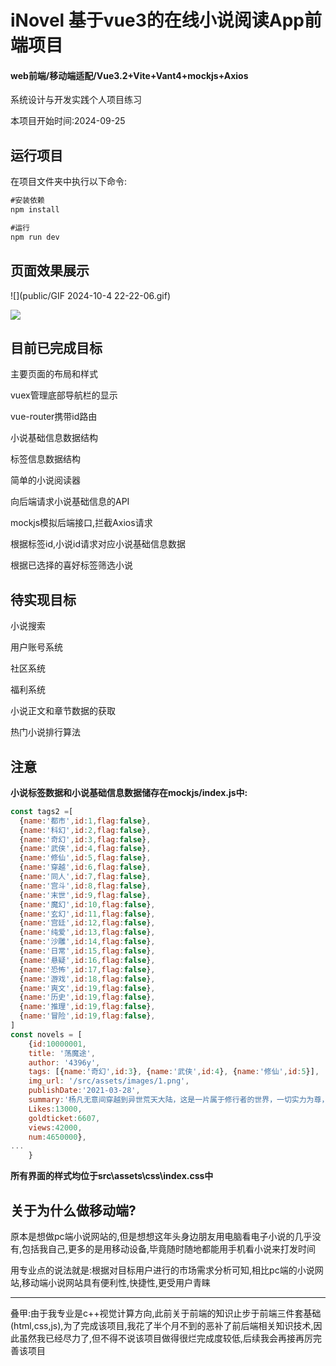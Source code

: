 # iNovel 基于vue3的在线小说阅读App前端项目

#### web前端/移动端适配/Vue3.2+Vite+Vant4+mockjs+Axios

系统设计与开发实践个人项目练习

本项目开始时间:2024-09-25

## 运行项目

在项目文件夹中执行以下命令:

```cmd
#安装依赖
npm install

#运行
npm run dev
```



## 页面效果展示

![](public/GIF 2024-10-4 22-22-06.gif)

![](https://github.com/MIUTEpxx/iNovel_vue3/blob/main/public/GIF%202024-10-4%2022-22-06.gif)

## 目前已完成目标

主要页面的布局和样式

vuex管理底部导航栏的显示

vue-router携带id路由

小说基础信息数据结构

标签信息数据结构

简单的小说阅读器

向后端请求小说基础信息的API

mockjs模拟后端接口,拦截Axios请求

根据标签id,小说id请求对应小说基础信息数据

根据已选择的喜好标签筛选小说

## 待实现目标

小说搜索

用户账号系统

社区系统

福利系统

小说正文和章节数据的获取

热门小说排行算法

## 注意

**小说标签数据和小说基础信息数据储存在mockjs/index.js中:**

```js
const tags2 =[
  {name:'都市',id:1,flag:false},
  {name:'科幻',id:2,flag:false},
  {name:'奇幻',id:3,flag:false},
  {name:'武侠',id:4,flag:false},
  {name:'修仙',id:5,flag:false},
  {name:'穿越',id:6,flag:false},
  {name:'同人',id:7,flag:false},
  {name:'宫斗',id:8,flag:false},
  {name:'末世',id:9,flag:false},
  {name:'魔幻',id:10,flag:false},
  {name:'玄幻',id:11,flag:false},
  {name:'宫廷',id:12,flag:false},
  {name:'纯爱',id:13,flag:false},
  {name:'沙雕',id:14,flag:false},
  {name:'日常',id:15,flag:false},
  {name:'悬疑',id:16,flag:false},
  {name:'恐怖',id:17,flag:false},
  {name:'游戏',id:18,flag:false},
  {name:'爽文',id:19,flag:false},
  {name:'历史',id:19,flag:false},
  {name:'推理',id:19,flag:false},
  {name:'冒险',id:19,flag:false},
]
const novels = [
    {id:10000001,
    title: '荡魔途', 
    author: '4396y', 
    tags: [{name:'奇幻',id:3}, {name:'武侠',id:4}, {name:'修仙',id:5}], 
    img_url: '/src/assets/images/1.png',
    publishDate:'2021-03-28',
    summary:'杨凡无意间穿越到异世荒天大陆，这是一片属于修行者的世界，一切实力为尊，两世为人以身契魔，誓荡尽天下魔——多年后忆往昔峥嵘岁月，三十年太久只争朝夕。',
    Likes:13000,
    goldticket:6607,
    views:42000,
    num:4650000},
...
    }
```

**所有界面的样式均位于src\assets\css\index.css中**

## 关于为什么做移动端?

原本是想做pc端小说网站的,但是想想这年头身边朋友用电脑看电子小说的几乎没有,包括我自己,更多的是用移动设备,毕竟随时随地都能用手机看小说来打发时间

用专业点的说法就是:根据对目标用户进行的市场需求分析可知,相比pc端的小说网站,移动端小说网站具有便利性,快捷性,更受用户青睐

------

叠甲:由于我专业是c++视觉计算方向,此前关于前端的知识止步于前端三件套基础(html,css,js),为了完成该项目,我花了半个月不到的恶补了前后端相关知识技术,因此虽然我已经尽力了,但不得不说该项目做得很烂完成度较低,后续我会再接再厉完善该项目
